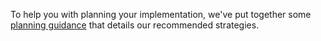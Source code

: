 To help you with planning your implementation, we've put together some [planning guidance](https://drive.google.com/a/auth0.com/file/d/17XVLT3kU7vG49Ix9afJV0pAI9ev4oRUL/view?usp=sharing) that details our recommended strategies.

